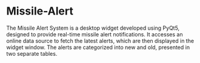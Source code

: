 # Missile-Alert
The Missile Alert System is a desktop widget developed using PyQt5, designed to provide real-time missile alert notifications. It accesses an online data source to fetch the latest alerts, which are then displayed in the widget window. The alerts are categorized into new and old, presented in two separate tables.

